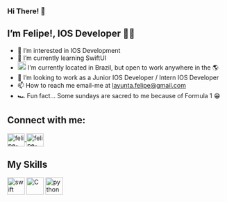 ### Hi There! :wave:
## I’m Felipe!, IOS Developer :apple::mechanical_arm:
- 👀 I’m interested in IOS Development
- 🌱 I’m currently learning SwiftUI
- <img
  alt="United States"
  src="http://purecatamphetamine.github.io/country-flag-icons/3x2/BR.svg"  width="19"/> I'm currently located in Brazil, but open to work anywhere in the :earth_americas:
- 💞️ I’m looking to work as a Junior IOS Developer / Intern IOS Developer
- 📫 How to reach me email-me at layunta.felipe@gmail.com
- :racing_car: Fun fact... Some sundays are sacred to me because of Formula 1 :grin:

## Connect with me:
<a href="https://www.linkedin.com/in/felipe-la-yunta-1109221b5/" target="_blank">
<img align="center" alt="felipe-linkedin" height="30" width="40" src="https://cdn.jsdelivr.net/npm/simple-icons@3.0.1/icons/linkedin.svg" style="max-width:100%;">
</a>
<a href="https://www.instagram.com/felipe.code/" target="_blank">
<img align="center" alt="felipe-instagram" height="30" width="40" src="https://cdn.icon-icons.com/icons2/3041/PNG/512/instagram_share_story_connection_communication_icon_189222.png" style="max-width:100%;">
</a>

## My Skills
<img src="https://cdn.icon-icons.com/icons2/2415/PNG/512/swift_original_logo_icon_146332.png" alt="swift" width="40" height="40" style="max-width:100%;"></img>
<img src="https://cdn.icon-icons.com/icons2/2415/PNG/512/c_original_logo_icon_146611.png" alt="C" width="40" height="40" style="max-width:100%;"></img>
<img src="https://cdn.icon-icons.com/icons2/112/PNG/512/python_18894.png" alt="python" width="40" height="40" style="max-width:100%;"></img>

